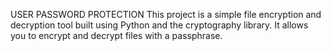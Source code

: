 USER PASSWORD PROTECTION
This project is a simple file encryption and decryption tool built using Python and the cryptography library. It allows you to encrypt and decrypt files with a passphrase.
